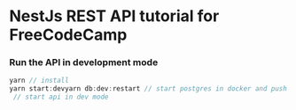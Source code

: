 # NestJs REST API tutorial for FreeCodeCamp


### Run the API in development mode
```javascript
yarn // install
yarn start:devyarn db:dev:restart // start postgres in docker and push migrations
 // start api in dev mode
```
